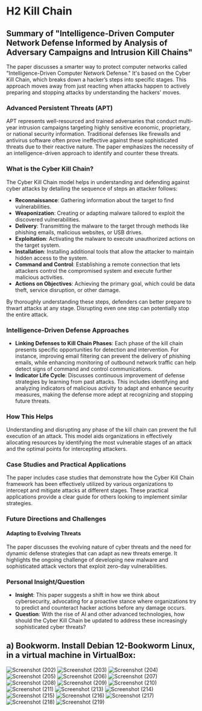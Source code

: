 # H2 Kill Chain

## Summary of "Intelligence-Driven Computer Network Defense Informed by Analysis of Adversary Campaigns and Intrusion Kill Chains"
The paper discusses a smarter way to protect computer networks called "Intelligence-Driven Computer Network Defense." It's based on the Cyber Kill Chain, which breaks down a hacker’s steps into specific stages. This approach moves away from just reacting when attacks happen to actively preparing and stopping attacks by understanding the hackers' moves.

### Advanced Persistent Threats (APT)
APT represents well-resourced and trained adversaries that conduct multi-year intrusion campaigns targeting highly sensitive economic, proprietary, or national security information. Traditional defenses like firewalls and antivirus software often prove ineffective against these sophisticated threats due to their reactive nature. The paper emphasizes the necessity of an intelligence-driven approach to identify and counter these threats.

### What is the Cyber Kill Chain?
The Cyber Kill Chain model helps in understanding and defending against cyber attacks by detailing the sequence of steps an attacker follows:
- **Reconnaissance**: Gathering information about the target to find vulnerabilities.
- **Weaponization**: Creating or adapting malware tailored to exploit the discovered vulnerabilities.
- **Delivery**: Transmitting the malware to the target through methods like phishing emails, malicious websites, or USB drives.
- **Exploitation**: Activating the malware to execute unauthorized actions on the target system.
- **Installation**: Installing additional tools that allow the attacker to maintain hidden access to the system.
- **Command and Control**: Establishing a remote connection that lets attackers control the compromised system and execute further malicious activities.
- **Actions on Objectives**: Achieving the primary goal, which could be data theft, service disruption, or other damage.

By thoroughly understanding these steps, defenders can better prepare to thwart attacks at any stage. Disrupting even one step can potentially stop the entire attack.

### Intelligence-Driven Defense Approaches
- **Linking Defenses to Kill Chain Phases**: Each phase of the kill chain presents specific opportunities for detection and intervention. For instance, improving email filtering can prevent the delivery of phishing emails, while enhancing monitoring of outbound network traffic can help detect signs of command and control communications.
- **Indicator Life Cycle**: Discusses continuous improvement of defense strategies by learning from past attacks. This includes identifying and analyzing indicators of malicious activity to adapt and enhance security measures, making the defense more adept at recognizing and stopping future threats.

### How This Helps
Understanding and disrupting any phase of the kill chain can prevent the full execution of an attack. This model aids organizations in effectively allocating resources by identifying the most vulnerable stages of an attack and the optimal points for intercepting attackers.

### Case Studies and Practical Applications
The paper includes case studies that demonstrate how the Cyber Kill Chain framework has been effectively utilized by various organizations to intercept and mitigate attacks at different stages. These practical applications provide a clear guide for others looking to implement similar strategies.

### Future Directions and Challenges
#### Adapting to Evolving Threats
The paper discusses the evolving nature of cyber threats and the need for dynamic defense strategies that can adapt as new threats emerge. It highlights the ongoing challenge of developing new malware and sophisticated attack vectors that exploit zero-day vulnerabilities.

### Personal Insight/Question
- **Insight**: This paper suggests a shift in how we think about cybersecurity, advocating for a proactive stance where organizations try to predict and counteract hacker actions before any damage occurs.
- **Question**: With the rise of AI and other advanced technologies, how should the Cyber Kill Chain be updated to address these increasingly sophisticated cyber threats?



## a) Bookworm. Install Debian 12-Bookworm Linux, in a virtual machine in VirtualBox:



![Screenshot (202)](https://github.com/user-attachments/assets/1e3a6003-1510-4849-ad1b-b3288057f9c5)
![Screenshot (203)](https://github.com/user-attachments/assets/f2cb67e6-2a8c-419d-bc61-6774ffb8e16d)
![Screenshot (204)](https://github.com/user-attachments/assets/e18c342b-0d2b-42ff-8bf6-4717c6a7dd60)
![Screenshot (205)](https://github.com/user-attachments/assets/8fd14b47-99d8-4e56-ba29-4ba6dccd1b05)
![Screenshot (206)](https://github.com/user-attachments/assets/c3fa9dbe-d468-48d7-ba7f-2d72881ca985)
![Screenshot (207)](https://github.com/user-attachments/assets/bbe946a5-5e45-43c2-9e52-3d7bceeb87f9)
![Screenshot (208)](https://github.com/user-attachments/assets/7e03161a-4c81-48a0-aa7c-f59a752d6ba5)
![Screenshot (209)](https://github.com/user-attachments/assets/33a41427-136a-43d5-8fd4-4f81278c2a00)
![Screenshot (210)](https://github.com/user-attachments/assets/bddbd969-66d2-48b5-b4ad-0d56d0e78d2f)
![Screenshot (211)](https://github.com/user-attachments/assets/28fd2a6d-cd45-471a-b633-d842ae16a6b6)
![Screenshot (213)](https://github.com/user-attachments/assets/b0a81768-4331-4f84-8cbf-0a2191c6194e)
![Screenshot (214)](https://github.com/user-attachments/assets/21acd49a-baee-4a91-933c-1553ef66455d)
![Screenshot (215)](https://github.com/user-attachments/assets/e3edd18f-8ba1-4ab5-835b-c7f60e339562)
![Screenshot (216)](https://github.com/user-attachments/assets/4ac985a6-b20e-4ff1-84ec-8a892ce768c0)
![Screenshot (217)](https://github.com/user-attachments/assets/f3b59102-7d40-49fe-8e88-7268ef2b860d)
![Screenshot (218)](https://github.com/user-attachments/assets/1418bdb8-ff69-4e7a-968c-d39e3e9ed674)
![Screenshot (219)](https://github.com/user-attachments/assets/66e1ba0e-3534-4e25-9015-372660cb6034)
